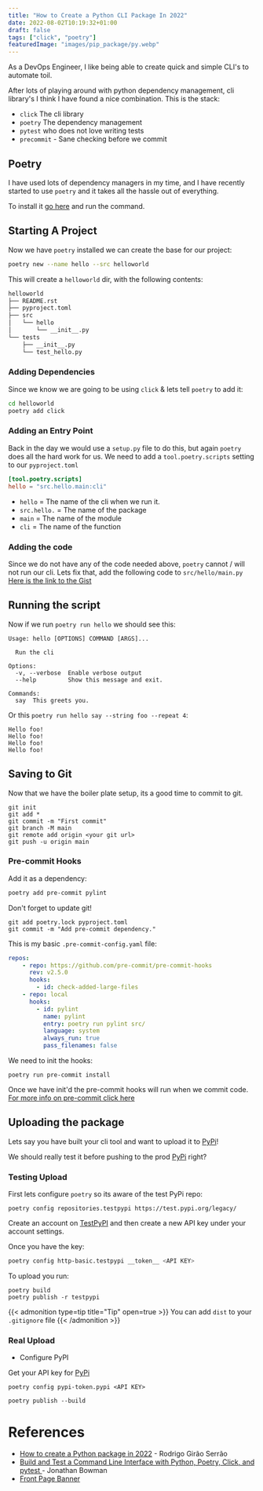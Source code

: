 ```yaml
---
title: "How to Create a Python CLI Package In 2022"
date: 2022-08-02T10:19:32+01:00
draft: false
tags: ["click", "poetry"]
featuredImage: "images/pip_package/py.webp"
---
```


As a DevOps Engineer, I like being able to create quick and simple CLI's to automate toil.

After lots of playing around with python dependency management, cli library's I think I have found a nice combination.
This is the stack:

- `click` The cli library
- `poetry` The dependency management
- `pytest` who does not love writing tests
- `precommit` - Sane checking before we commit

## Poetry

I have used lots of dependency managers in my time, and I have recently started to use `poetry` and it takes all
the hassle out of everything.

To install it [go here](https://python-poetry.org/docs/master/#installing-with-the-official-installer) and run the command.

## Starting A Project

Now we have `poetry` installed we can create the base for our project:

```bash
poetry new --name hello --src helloworld
```

This will create a `helloworld` dir, with the following contents:
```bash
helloworld
├── README.rst
├── pyproject.toml
├── src
│   └── hello
│       └── __init__.py
└── tests
    ├── __init__.py
    └── test_hello.py
```

### Adding Dependencies

Since we know we are going to be using `click` & lets tell `poetry` to
add it:

```bash
cd helloworld
poetry add click
```

### Adding an Entry Point

Back in the day we would use a `setup.py` file to do this, but again `poetry`
does all the hard work for us. We need to add a `tool.poetry.scripts` setting to our
`pyproject.toml`

```toml
[tool.poetry.scripts]
hello = "src.hello.main:cli"
```
- `hello` = The name of the cli when we run it.
- `src.hello.` = The name of the package
- `main` = The name of the module
- `cli` = The name of the function

### Adding the code

Since we do not have any of the code needed above, `poetry` cannot / will not run our cli. Lets fix that,
add the following code to `src/hello/main.py` [Here is the link to the Gist](https://gist.github.com/ktasper/cef6637cd371e8ec1ee7b1b8bc41120d)
 
## Running the script

Now if we run `poetry run hello` we should see this:

```
Usage: hello [OPTIONS] COMMAND [ARGS]...

  Run the cli

Options:
  -v, --verbose  Enable verbose output
  --help         Show this message and exit.

Commands:
  say  This greets you.
```

Or this `poetry run hello say --string foo --repeat 4`:
```
Hello foo!
Hello foo!
Hello foo!
Hello foo!
```

## Saving to Git

Now that we have the boiler plate setup, its a good time to commit to git.

```
git init
git add *
git commit -m "First commit"
git branch -M main
git remote add origin <your git url>
git push -u origin main
```

### Pre-commit Hooks

Add it as a dependency:

```bash
poetry add pre-commit pylint
```

Don't forget to update git!

```
git add poetry.lock pyproject.toml
git commit -m "Add pre-commit dependency."
```

This is my basic `.pre-commit-config.yaml` file:

```yaml
repos:
    - repo: https://github.com/pre-commit/pre-commit-hooks
      rev: v2.5.0
      hooks:
        - id: check-added-large-files
    - repo: local
      hooks:
        - id: pylint
          name: pylint
          entry: poetry run pylint src/
          language: system
          always_run: true
          pass_filenames: false
```

We need to init the hooks:
```
poetry run pre-commit install
```

Once we have init'd the pre-commit hooks will run when we commit code.
[For more info on pre-commit click here](https://pre-commit.com/)


## Uploading the package
Lets say you have built your cli tool and want to upload it to [PyPi](https://pypi.org/)!


We should really test it before pushing to the prod [PyPi](https://pypi.org/) right?
### Testing Upload

First lets configure `poetry` so its aware of the test PyPi repo:
```
poetry config repositories.testpypi https://test.pypi.org/legacy/
```

Create an account on [TestPyPI](https://test.pypi.org/) and then create a new API key under your account settings.

Once you have the key:

```bash
poetry config http-basic.testpypi __token__ <API KEY>
```

To upload you run:

```
poetry build
poetry publish -r testpypi
```

{{< admonition type=tip title="Tip" open=true >}}
You can add `dist` to your `.gitignore` file
{{< /admonition >}}


### Real Upload

- Configure PyPI

Get your API key for [PyPi](https://pypi.org/)

```
poetry config pypi-token.pypi <API KEY>
```

```
poetry publish --build
```


# References
- [How to create a Python package in 2022](https://mathspp.com/blog/how-to-create-a-python-package-in-2022) - Rodrigo Girão Serrão
- [Build and Test a Command Line Interface with Python, Poetry, Click, and pytest ](https://dev.to/bowmanjd/build-a-command-line-interface-with-python-poetry-and-click-1f5k) - Jonathan Bowman
- [Front Page Banner](https://dev.to/bowmanjd/python-module-vs-package-4m8e)
